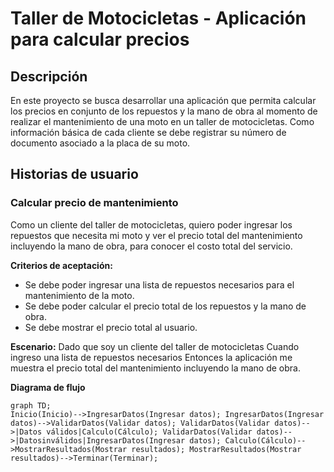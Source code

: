 # Taller de Motocicletas - Aplicación para calcular precios

## Descripción
En este proyecto se busca desarrollar una aplicación que permita calcular los precios en conjunto de los repuestos y la mano de obra al momento de realizar el mantenimiento de una moto en un taller de motocicletas. Como información básica de cada cliente se debe registrar su número de documento asociado a la placa de su moto.

## Historias de usuario
### Calcular precio de mantenimiento
Como un cliente del taller de motocicletas, quiero poder ingresar los repuestos que necesita mi moto y ver el precio total del mantenimiento incluyendo la mano de obra, para conocer el costo total del servicio.

**Criterios de aceptación:**
- Se debe poder ingresar una lista de repuestos necesarios para el mantenimiento de la moto.
- Se debe poder calcular el precio total de los repuestos y la mano de obra.
- Se debe mostrar el precio total al usuario.

**Escenario:**
Dado que soy un cliente del taller de motocicletas
Cuando ingreso una lista de repuestos necesarios
Entonces la aplicación me muestra el precio total del mantenimiento incluyendo la mano de obra.

**Diagrama de flujo**
```mermaid
graph TD; 
Inicio(Inicio)-->IngresarDatos(Ingresar datos); IngresarDatos(Ingresar datos)-->ValidarDatos(Validar datos); ValidarDatos(Validar datos)-->|Datos válidos|Calculo(Cálculo); ValidarDatos(Validar datos)-->|Datosinválidos|IngresarDatos(Ingresar datos); Calculo(Cálculo)-->MostrarResultados(Mostrar resultados); MostrarResultados(Mostrar resultados)-->Terminar(Terminar);


